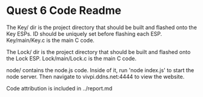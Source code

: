 # Quest 6 Code Readme

The Key/ dir is the project directory that should be built and flashed onto the Key ESPs. ID should be uniquely set before flashing each ESP. Key/main/Key.c is the main C code.

The Lock/ dir is the project directory that should be built and flashed onto the Lock ESP. Lock/main/Lock.c is the main C code.

node/ contains the node.js code. Inside of it, run 'node index.js' to start the node server. Then navigate to vivpi.ddns.net:4444 to view the website.

Code attribution is included in ../report.md
